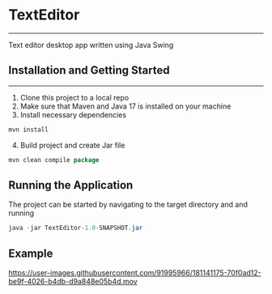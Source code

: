# TextEditor
***
Text editor desktop app written using Java Swing

## Installation and Getting Started
***
1. Clone this project to a local repo
2. Make sure that Maven and Java 17 is installed on your machine
3. Install necessary dependencies

````java
mvn install
````

4. Build project and create Jar file

````java
mvn clean compile package
````

## Running the Application
The project can be started by navigating to the target directory and and running

````java
java -jar TextEditor-1.0-SNAPSHOT.jar
````

## Example


https://user-images.githubusercontent.com/91995966/181141175-70f0ad12-be9f-4026-b4db-d9a848e05b4d.mov

